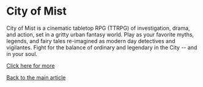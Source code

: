 # City of Mist

City of Mist is a cinematic tabletop RPG (TTRPG) of investigation, drama, and action, set in a gritty urban fantasy world. Play as your favorite myths, legends, and fairy tales re-imagined as modern day detectives and vigilantes. Fight for the balance of ordinary and legendary in the City -- and in your soul.

[Click here for more](https://cityofmist.co/)

[Back to the main article](article.html)